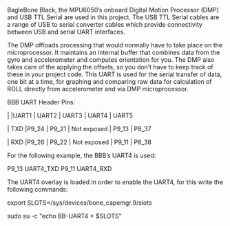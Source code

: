 BagleBone Black, the MPU6050’s onboard Digital Motion Processor (DMP) and USB TTL Serial are used in this project. The USB TTL Serial cables are a range of USB to serial converter cables which provide connectivity between USB and serial UART interfaces. 

The DMP offloads processing that would normally have to take place on the microprocessor. It maintains an internal buffer that combines data from the gyro and accelerometer and computes orientation for you. The DMP also takes care of the applying the offsets, so you don’t have to keep track of these in your project code. This UART is used for the serial transfer of data, one bit at a time, for graphing and comparing raw data for calculation of ROLL directly from accelerometer and via DMP microprocessor. 

BBB UART Header Pins:

|       |UART1  |   UART2  |   UART3       |  UART4  |   UART5

| TXD   |P9_24  |   P9_21  |   Not exposed |  P9_13  |   P8_37 

| RXD   |P9_26  |   P9_22  |   Not exposed |  P9_11  |   P8_38 


For the following example, the BBB’s UART4 is used:

P9_13 UART4_TXD
P9_11 UART4_RXD

The UART4 overlay is loaded in order to enable the UART4, for this write the following commands:

export SLOTS=/sys/devices/bone_capemgr.9/slots

sudo su -c "echo BB-UART4 > $SLOTS"


